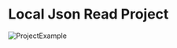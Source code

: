 # Local Json Read Project


![ProjectExample](https://media.giphy.com/media/zzgHMBluu2nzfT1FxO/giphy.gif?cid=790b7611337bbf28f71229281e7e0be355c25544db6b5db6&rid=giphy.gif&ct=g)
